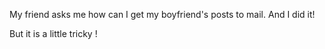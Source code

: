 My friend asks me how can I get my boyfriend's posts to mail. And I did it!

But it is a little tricky !
